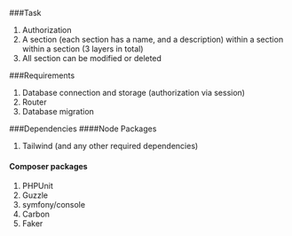 ###Task
1. Authorization 
2. A section (each section has a name, and a description) within a section within a section (3 layers in total)
4. All section can be modified or deleted

###Requirements
1. Database connection and storage (authorization via session)
2. Router
3. Database migration

###Dependencies
  ####Node Packages
  1. Tailwind (and any other required dependencies)
  #### Composer packages
  1. PHPUnit
  2. Guzzle
  3. symfony/console
  4. Carbon
  5. Faker
  
